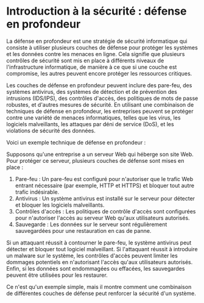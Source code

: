 # Introduction à la sécurité : défense en profondeur

La défense en profondeur est une stratégie de sécurité informatique qui consiste à utiliser plusieurs couches de défense pour protéger les systèmes et les données contre les menaces en ligne. Cela signifie que plusieurs contrôles de sécurité sont mis en place à différents niveaux de l'infrastructure informatique, de manière à ce que si une couche est compromise, les autres peuvent encore protéger les ressources critiques.

Les couches de défense en profondeur peuvent inclure des pare-feu, des systèmes antivirus, des systèmes de détection et de prévention des intrusions (IDS/IPS), des contrôles d'accès, des politiques de mots de passe robustes, et d'autres mesures de sécurité. En utilisant une combinaison de techniques de défense en profondeur, les entreprises peuvent se protéger contre une variété de menaces informatiques, telles que les virus, les logiciels malveillants, les attaques par déni de service (DoS), et les violations de sécurité des données.

Voici un exemple technique de défense en profondeur :

Supposons qu'une entreprise a un serveur Web qui héberge son site Web. Pour protéger ce serveur, plusieurs couches de défense sont mises en place :

1. Pare-feu : Un pare-feu est configuré pour n'autoriser que le trafic Web entrant nécessaire (par exemple, HTTP et HTTPS) et bloquer tout autre trafic indésirable.
2. Antivirus : Un système antivirus est installé sur le serveur pour détecter et bloquer les logiciels malveillants.
3. Contrôles d'accès : Les politiques de contrôle d'accès sont configurées pour n'autoriser l'accès au serveur Web qu'aux utilisateurs autorisés.
4. Sauvegarde : Les données sur le serveur sont régulièrement sauvegardées pour une restauration en cas de panne.

Si un attaquant réussit à contourner le pare-feu, le système antivirus peut détecter et bloquer tout logiciel malveillant. Si l'attaquant réussit à introduire un malware sur le système, les contrôles d'accès peuvent limiter les dommages potentiels en n'autorisant l'accès qu'aux utilisateurs autorisés. Enfin, si les données sont endommagées ou effacées, les sauvegardes peuvent être utilisées pour les restaurer.

Ce n'est qu'un exemple simple, mais il montre comment une combinaison de différentes couches de défense peut renforcer la sécurité d'un système.
